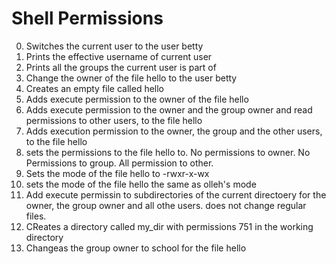 # Shell Permissions
0. Switches the current user to the user betty
1. Prints the effective username of current user
2. Prints all the groups the current user is part of
3. Change the owner of the file hello to the user betty
4. Creates an empty file called hello
5. Adds execute permission to the owner of the file hello
6. Adds execute permission to the owner and the group owner and read permissions to other users, to the file hello
7. Adds execution permission to the owner, the group and the other users, to the file hello
8. sets the permissions to the file hello to. No permissions to owner. No Permissions to group. All permission to other.
9. Sets the mode of the file hello to -rwxr-x-wx
10. sets the mode of the file hello the same as olleh's mode
11. Add execute permissin to subdirectories of the current directoery for the owner, the group owner and all othe users. does not change regular files.
12. CReates a directory called my_dir with permissions 751 in the working directory
13. Changeas the group owner to school for the file hello
